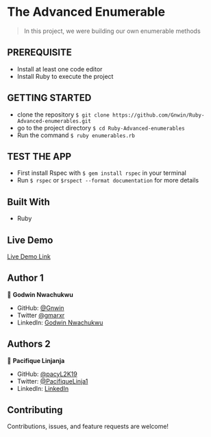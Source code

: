 # The Advanced Enumerable 

> In this project, we were building our own enumerable methods 

## PREREQUISITE

- Install at least one code editor 
- Install Ruby to execute the project

## GETTING STARTED

- clone the repository `$ git clone https://github.com/Gnwin/Ruby-Advanced-enumerables.git`
- go to the project directory `$ cd Ruby-Advanced-enumerables`
- Run the command `$ ruby enumerables.rb`

## TEST THE APP 

- First install Rspec with `$ gem install rspec` in your terminal
- Run `$ rspec` or `$rspect --format documentation` for more details 

## Built With

- Ruby

## Live Demo

[Live Demo Link](https://repl.it/@CodeVantage/Enumerables#main.rb)

## Author 1

👤 **Godwin Nwachukwu**

- GitHub: [@Gnwin](https://github.com/Gnwin)
- Twitter [@gmarxr](https://twitter.com/gmarxr)
- LinkedIn: [Godwin Nwachukwu](https://www.linkedin.com/in/n-gwin/)

## Authors 2

👤 **Pacifique Linjanja**

- GitHub: [@pacyL2K19](https://github.com/pacyL2K19)
- Twitter: [@PacifiqueLinja1](https://twitter.com/PacifiqueLinja1)
- LinkedIn: [LinkedIn](https://www.linkedin.com/in/pacifique-linjanja/)

##  Contributing

Contributions, issues, and feature requests are welcome!
